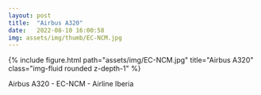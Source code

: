 ```yaml
---
layout: post
title:  "Airbus A320"
date:   2022-08-10 16:00:58
img: assets/img/thumb/EC-NCM.jpg
---
```


<div class="row">
    <div class="col-sm mt-3 mt-md-0">
        {% include figure.html path="assets/img/EC-NCM.jpg" title="Airbus A320" class="img-fluid rounded z-depth-1" %}
    </div>
</div>

Airbus A320 - EC-NCM - Airline Iberia
